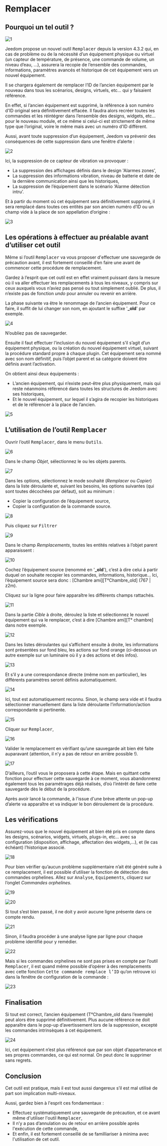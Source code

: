# Remplacer

## Pourquoi un tel outil ?

![1](./images/replace1.png)

Jeedom propose un nouvel outil <kbd>Remplacer</kbd> depuis la version 4.3.2 qui, en cas de problème ou de la nécessité d’un équipement physique ou virtuel (un capteur de température, de présence, une commande de volume, un niveau d’eau, …), assurera la recopie de l’ensemble des commandes, informations, paramètres avancés et historique de cet équipement vers un nouvel équipement.

Il se chargera également de remplacer l’ID de l’ancien équipement par le nouveau dans tous les scénarios, designs, virtuels, etc… qui y faisaient référence.

En effet, si l’ancien équipement est supprimé, la référence à son numéro d'ID original sera définitivement effacée. Il faudra alors recréer toutes les commandes et les réintégrer dans l’ensemble des designs, widgets, etc… pour le nouveau module, et ce même si celui-ci est strictement de même type que l’original, voire le même mais avec un numéro d'ID différent.

Aussi, avant toute suppression d’un équipement, Jeedom va prévenir des conséquences de cette suppression dans une fenêtre d’alerte :

![2](./images/replace2.png)

Ici, la suppression de ce capteur de vibration va provoquer :

- La suppression des affichages définis dans le design 'Alarmes zones',
- La suppression des informations vibration, niveau de batterie et date de la dernière communication ainsi que les historiques,
- La suppression de l’équipement dans le scénario ‘Alarme détection intru’.

Et à partir du moment où cet équipement sera définitivement supprimé, il sera remplacé dans toutes ces entités par son ancien numéro d’ID ou un champ vide à la place de son appellation d’origine :

![3](./images/replace3.png)

## Les opérations à effectuer au préalable avant d’utiliser cet outil

Même si l’outil <kbd>Remplacer</kbd> va vous proposer d'effectuer une sauvegarde de précaution avant, il est fortement conseillé d’en faire une avant de commencer cette procédure de remplacement.

Gardez à l’esprit que cet outil est en effet vraiment puissant dans la mesure où il va aller effectuer les remplacements à tous les niveaux, y compris sur ceux auxquels vous n’aviez pas pensé ou tout simplement oublié. De plus, il n’existe pas de fonction *undo* pour annuler ou revenir en arrière.

La phase suivante va être le renommage de l’ancien équipement. Pour ce faire, il suffit de lui changer son nom, en ajoutant le suffixe '**_old**' par exemple.

![4](./images/replace4.png)

N’oubliez pas de sauvegarder.

Ensuite il faut effectuer l’inclusion du nouvel équipement s’il s’agit d’un équipement physique, ou la création du nouvel équipement virtuel, suivant la procédure standard propre à chaque plugin.
Cet équipement sera nommé avec son nom définitif, puis l’objet parent et sa catégorie doivent être définis avant l’activation. 

On obtient ainsi deux équipements :

- L’ancien équipement, qui n’existe peut-être plus physiquement, mais qui reste néanmoins référencé dans toutes les structures de Jeedom avec ses historiques,
- Et le nouvel équipement, sur lequel il s’agira de recopier les historiques et de le référencer à la place de l’ancien.

![5](./images/replace5.png)

## L’utilisation de l’outil <kbd>Remplacer</kbd>

Ouvrir l’outil <kbd>Remplacer</kbd>, dans le menu <kbd>Outils</kbd>.

![6](./images/replace6.png)

Dans le champ *Objet*, sélectionnez le ou les objets parents.

![7](./images/replace7.png)

Dans les options, sélectionnez le mode souhaité (*Remplacer* ou *Copier*) dans la liste déroulante et, suivant les besoins, les options suivantes (qui sont toutes décochées par défaut), soit au minimum :

- Copier la configuration de l’équipement source,
- Copier la configuration de la commande source.

![8](./images/replace8.png)

Puis cliquez sur <kbd>Filtrer</kbd>

![9](./images/replace9.png)

Dans le champ *Remplacements*, toutes les entités relatives à l’objet parent apparaissent :

![10](./images/replace10.png)

Cochez l’équipement source (renommé en '**_old**'), c’est à dire celui à partir duquel on souhaite recopier les commandes, informations, historique…
Ici, l’équipement source sera donc : [Chambre ami][T°Chambre_old] (767 | z2m).

Cliquez sur la ligne pour faire apparaître les différents champs rattachés.

![11](./images/replace11.png)

Dans la partie *Cible* à droite, déroulez la liste et sélectionnez le nouvel équipement qui va le remplacer, c’est à dire [Chambre ami][T° chambre] dans notre exemple.

![12](./images/replace12.png)

Dans les listes déroulantes qui s’affichent ensuite à droite, les informations sont présentées sur fond bleu, les actions sur fond orange (ci-dessous un autre exemple sur un luminaire où il y a des actions et des infos).

![13](./images/replace13.png)

Et s’il y a une correspondance directe (même nom en particulier), les différents paramètres seront définis automatiquement.

![14](./images/replace14.png)

Ici, tout est automatiquement reconnu.
Sinon, le champ sera vide et il faudra sélectionner manuellement dans la liste déroulante l’information/action correspondante si pertinente.

![15](./images/replace15.png)

Cliquer sur <kbd>Remplacer</kbd>,

![16](./images/replace16.png)

Valider le remplacement en vérifiant qu’une sauvegarde ait bien été faite auparavant (attention, il n’y a pas de retour en arrière possible !).

![17](./images/replace17.png)

D’ailleurs, l’outil vous le proposera à cette étape. Mais en quittant cette fonction pour effectuer cette sauvegarde à ce moment, vous abandonnerez également tous les paramétrages déjà réalisés, d’où l’intérêt de faire cette sauvegarde dès le début de la procédure.

Après avoir lancé la commande, à l'issue d'une brève attente un pop-up d’alerte va apparaître et va indiquer le bon déroulement de la procédure.

## Les vérifications

Assurez-vous que le nouvel équipement ait bien été pris en compte dans les designs, scénarios, widgets, virtuels, plugs-in, etc… avec sa configuration (disposition, affichage, affectation des widgets,…), et (le cas échéant) l’historique associé.

![18](./images/replace18.png)

Pour bien vérifier qu’aucun problème supplémentaire n’ait été généré suite à ce remplacement, il est possible d’utiliser la fonction de détection des commandes orphelines.
Allez sur <kbd>Analyse</kbd>, <kbd>Equipements</kbd>, cliquerz sur l’onglet *Commandes orphelines*.

![19](./images/replace19.png)

![20](./images/replace20.png)

Si tout s’est bien passé, il ne doit y avoir aucune ligne présente dans ce compte rendu.
 
![21](./images/replace21.png)

Sinon, il faudra procéder à une analyse ligne par ligne pour chaque problème identifié pour y remédier.

![22](./images/replace22.png)

Mais si les commandes orphelines ne sont pas prises en compte par l’outil <kbd>Remplacer</kbd>, il est quand même possible d’opérer à des remplacements avec cette fonction <kbd>Cette commande remplace l’ID</kbd> qu’on retrouve ici dans la fenêtre de configuration de la commande :

![23](./images/replace23.png)

## Finalisation

Si tout est correct, l’ancien équipement (T°Chambre_old dans l’exemple) peut alors être supprimé définitivement. Plus aucune référence ne doit apparaître dans le pop-up d’avertissement lors de la suppression, excepté les commandes intrinsèques à cet équipement.

![24](./images/replace24.png)

Ici, cet équipement n’est plus référencé que par son objet d’appartenance et ses propres commandes, ce qui est normal. On peut donc le supprimer sans regrets.

## Conclusion

Cet outil est pratique, mais il est tout aussi dangereux s’il est mal utilisé de part son implication multi-niveaux.

Aussi, gardez bien à l'esprit ces fondamentaux :

- Effectuez systématiquement une sauvegarde de précaution, et ce avant même d'utiliser l'outil <kbd>Remplacer</kbd>,
- Il n’y a pas d’annulation ou de retour en arrière possible après l'exécution de cette commande,
- Et enfin, il est fortement conseillé de se familliariser à minima avec l'utilisation de cet outil.
